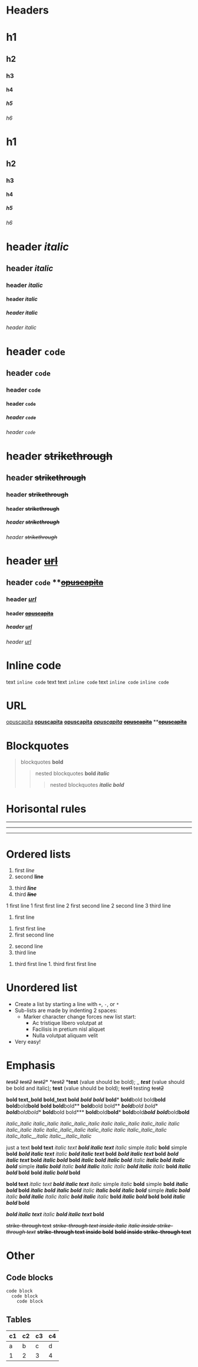 # Headers

# h1
## h2
### h3
#### h4
##### h5
###### h6

 # h1
 ## h2
 ### h3
 #### h4
 ##### h5
 ###### h6

# header *italic*
## header *italic*
### header *italic*
#### header *italic*
##### header *italic*
###### header *italic*

# header `code`
## header ```code```
### header `code`
#### header ```code```
##### header `code`
###### header ```code```

# header ~~strikethrough~~
## header ~~strikethrough~~
### header ~~strikethrough~~
#### header ~~strikethrough~~
##### header ~~strikethrough~~
###### header ~~strikethrough~~

# header [~~url~~](uefasdfs)
## header `code` **~~[**opuscapita**](https://www.opuscapita.com/)~~
### header [*url*](uefasdfs)
#### header ~~[opuscapita](https://www.opuscapita.com/)~~
##### header [url](uefasdfs)
###### header [*url*](uefasdfs)


# Inline code

text `inline code` text
text ```inline code``` text
`inline code`
```inline code```


# URL

[opuscapita](https://www.opuscapita.com/)
**[opuscapita](https://www.opuscapita.com/)**
[**opuscapita**](https://www.opuscapita.com/)
*[**opuscapita**](https://www.opuscapita.com/)*
~~[**opuscapita**](https://www.opuscapita.com/)~~
**~~[**opuscapita**](https://www.opuscapita.com/)~~


# Blockquotes

> blockquotes **bold**
>> nested blockquotes **bold _italic_**
>>> nested blockquotes ***italic bold***


# Horisontal rules

---
***
___


# Ordered lists

1. first *line*
2. second **line**
3) third __*line*__
4) third _**~~line~~**_

1 first line
  1 first first line
  2 first second line
2 second line
3 third line

1. first line
  1) first first line
  2) first second line
2. second line
3. third line
  1) third first line
    1. third first first line


# Unordered list

+ Create a list by starting a line with `+`, `-`, or `*`
+ Sub-lists are made by indenting 2 spaces:
  - Marker character change forces new list start:
    * Ac tristique libero volutpat at
    + Facilisis in pretium nisl aliquet
    - Nulla volutpat aliquam velit
+ Very easy!


# Emphasis

_~~_test2_~~
~~_test2_~~_
~~*test2*~~*
*~~*test2*~~
***test** (value should be bold);
_ _**test**_ (value should be bold and italic);
**__test__** (value should be bold);
~~test1~~ testing ~~test2~~

__bold text_bold__
__bold_text bold__
_**bold**
**bold**_
**bold***
**bold**bold
bold**bold**
**bold**bold**bold**
**bold bold**bold**
**bold**bold bold**
***bold**bold bold**
***bold**bold**bold**
**bold**bold bold***
**bold**bold**bold***
**bold**bold***bold**
**bold***bold**bold**

_italic_italic
italic_italic_
_italic_italic_italic_
_italic italic_italic_
_italic_italic italic_
__italic_italic italic_
__italic_italic_italic_
_italic_italic italic__
_italic_italic_italic__
_italic_italic__italic_
_italic__italic_italic_

just a text
**bold text**
*italic text*
***bold italic text***
*italic* simple *italic*
**bold** simple **bold**
***bold italic text** italic*
***bold italic text* bold**
**_bold italic text_ bold**
__*bold italic text* bold__
***italic bold* bold *italic bold***
***italic bold** italic **italic bold***
***italic bold*** simple ***italic bold***
*italic **bold italic** italic*
*italic __bold italic__ italic*
**bold *italic bold* bold** 
**bold _italic bold_ bold** 

__bold text__
_italic text_
___bold italic text___
_italic_ simple _italic_
__bold__ simple __bold__
___italic bold_ bold _italic bold___
___italic bold__ italic __italic bold___
___italic bold___ simple ___italic bold___
_italic __bold italic__ italic_
_italic **bold italic** italic_
__bold *italic bold* bold__ 
__bold _italic bold_ bold__ 

___bold italic text__ italic_
___bold italic text_ bold__

~~strike-through text~~
*~~strike-through text inside italic~~*
~~*italic inside strike-through text*~~
**~~strike-through text inside bold~~**
~~**bold inside strike-through text**~~


# Other

## Code blocks

```
code block
  code block
    code block
```


## Tables

| c1 | c2 | c3 | c4 |
|--|--|--|--|
| a | b | c | d |
| 1 | 2 | 3 | 4 |
